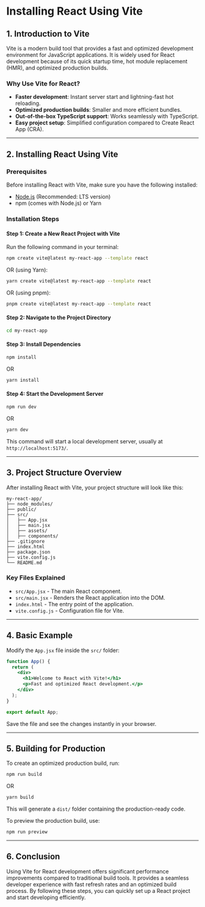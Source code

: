 # Installing React Using Vite

## 1. **Introduction to Vite**
Vite is a modern build tool that provides a fast and optimized development environment for JavaScript applications. It is widely used for React development because of its quick startup time, hot module replacement (HMR), and optimized production builds.

### **Why Use Vite for React?**
- **Faster development**: Instant server start and lightning-fast hot reloading.
- **Optimized production builds**: Smaller and more efficient bundles.
- **Out-of-the-box TypeScript support**: Works seamlessly with TypeScript.
- **Easy project setup**: Simplified configuration compared to Create React App (CRA).

---

## 2. **Installing React Using Vite**

### **Prerequisites**
Before installing React with Vite, make sure you have the following installed:
- [Node.js](https://nodejs.org/) (Recommended: LTS version)
- npm (comes with Node.js) or Yarn

### **Installation Steps**

#### **Step 1: Create a New React Project with Vite**
Run the following command in your terminal:
```sh
npm create vite@latest my-react-app --template react
```
OR (using Yarn):
```sh
yarn create vite@latest my-react-app --template react
```
OR (using pnpm):
```sh
pnpm create vite@latest my-react-app --template react
```

#### **Step 2: Navigate to the Project Directory**
```sh
cd my-react-app
```

#### **Step 3: Install Dependencies**
```sh
npm install
```
OR
```sh
yarn install
```

#### **Step 4: Start the Development Server**
```sh
npm run dev
```
OR
```sh
yarn dev
```

This command will start a local development server, usually at `http://localhost:5173/`.

---

## 3. **Project Structure Overview**
After installing React with Vite, your project structure will look like this:
```
my-react-app/
├── node_modules/
├── public/
├── src/
│   ├── App.jsx
│   ├── main.jsx
│   ├── assets/
│   ├── components/
├── .gitignore
├── index.html
├── package.json
├── vite.config.js
└── README.md
```

### **Key Files Explained**
- `src/App.jsx` - The main React component.
- `src/main.jsx` - Renders the React application into the DOM.
- `index.html` - The entry point of the application.
- `vite.config.js` - Configuration file for Vite.

---

## 4. **Basic Example**
Modify the `App.jsx` file inside the `src/` folder:

```jsx
function App() {
  return (
    <div>
      <h1>Welcome to React with Vite!</h1>
      <p>Fast and optimized React development.</p>
    </div>
  );
}

export default App;
```

Save the file and see the changes instantly in your browser.

---

## 5. **Building for Production**
To create an optimized production build, run:
```sh
npm run build
```
OR
```sh
yarn build
```
This will generate a `dist/` folder containing the production-ready code.

To preview the production build, use:
```sh
npm run preview
```

---

## 6. **Conclusion**
Using Vite for React development offers significant performance improvements compared to traditional build tools. It provides a seamless developer experience with fast refresh rates and an optimized build process. By following these steps, you can quickly set up a React project and start developing efficiently.

